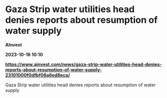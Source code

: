 # Gaza Strip water utilities head denies reports about resumption of water supply
**AInvest**

**2023-10-16 10:10**

**https://www.ainvest.com/news/gaza-strip-water-utilities-head-denies-reports-about-resumption-of-water-supply-23101000f0dfbf08a6ed8eca/**

Gaza Strip water utilities head denies reports about resumption of water supply